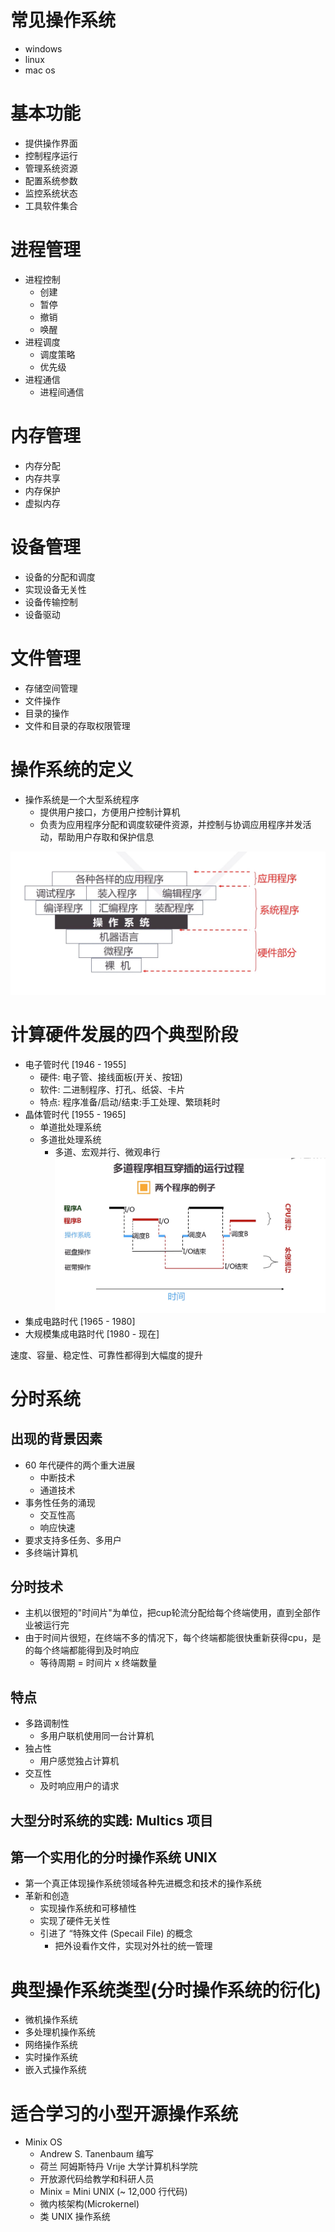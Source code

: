 # 常见操作系统
  * windows
  * linux
  * mac os

# 基本功能
  * 提供操作界面
  * 控制程序运行
  * 管理系统资源
  * 配置系统参数
  * 监控系统状态
  * 工具软件集合

# 进程管理
  * 进程控制
    * 创建
    * 暂停
    * 撤销
    * 唤醒
  * 进程调度
    * 调度策略
    * 优先级
  * 进程通信
    * 进程间通信

# 内存管理
  * 内存分配
  * 内存共享
  * 内存保护
  * 虚拟内存

# 设备管理
  * 设备的分配和调度
  * 实现设备无关性
  * 设备传输控制
  * 设备驱动

# 文件管理
  * 存储空间管理
  * 文件操作
  * 目录的操作
  * 文件和目录的存取权限管理

# 操作系统的定义
  * 操作系统是一个大型系统程序
    * 提供用户接口，方便用户控制计算机
    * 负责为应用程序分配和调度软硬件资源，并控制与协调应用程序并发活动，帮助用户存取和保护信息

![操作系统结构](./assets/no1.png)

# 计算硬件发展的四个典型阶段
  * 电子管时代 [1946 - 1955]
    * 硬件: 电子管、接线面板(开关、按钮)
    * 软件: 二进制程序、打孔、纸袋、卡片
    * 特点: 程序准备/启动/结束:手工处理、繁琐耗时
  * 晶体管时代 [1955 - 1965]
    * 单道批处理系统
    * 多道批处理系统
      * 多道、宏观并行、微观串行
![多道批处理示例图](./assets/no2.png)
  * 集成电路时代 [1965 - 1980]
  * 大规模集成电路时代 [1980 - 现在]

<pre>速度、容量、稳定性、可靠性都得到大幅度的提升</pre>

# 分时系统
##  出现的背景因素
  * 60 年代硬件的两个重大进展
    * 中断技术
    * 通道技术
  * 事务性任务的涌现
    * 交互性高
    * 响应快速
  * 要求支持多任务、多用户
  * 多终端计算机
## 分时技术
  * 主机以很短的"时间片"为单位，把cup轮流分配给每个终端使用，直到全部作业被运行完
  * 由于时间片很短，在终端不多的情况下，每个终端都能很快重新获得cpu，是的每个终端都能得到及时响应
    * 等待周期 = 时间片 x 终端数量
## 特点
  * 多路调制性
    * 多用户联机使用同一台计算机
  * 独占性
    * 用户感觉独占计算机
  * 交互性
    * 及时响应用户的请求

## 大型分时系统的实践: Multics 项目

## 第一个实用化的分时操作系统 UNIX
  * 第一个真正体现操作系统领域各种先进概念和技术的操作系统
  * 革新和创造
    * 实现操作系统和可移植性
    * 实现了硬件无关性
    * 引进了 “特殊文件 (Specail File) 的概念
      * 把外设看作文件，实现对外社的统一管理

# 典型操作系统类型(分时操作系统的衍化)
  * 微机操作系统
  * 多处理机操作系统
  * 网络操作系统
  * 实时操作系统
  * 嵌入式操作系统

# 适合学习的小型开源操作系统
  * Minix OS
    * Andrew S. Tanenbaum 编写
    * 荷兰 阿姆斯特丹 Vrije 大学计算机科学院
    * 开放源代码给教学和科研人员
    * Minix = Mini UNIX (~ 12,000 行代码)
    * 微内核架构(Microkernel)
    * 类 UNIX 操作系统




